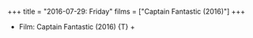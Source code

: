 +++
title = "2016-07-29: Friday"
films = ["Captain Fantastic (2016)"]
+++


* Film: Captain Fantastic (2016) {T} +
